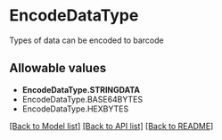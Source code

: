 # EncodeDataType

Types of data can be encoded to barcode
## Allowable values

* **EncodeDataType.STRINGDATA**
* EncodeDataType.BASE64BYTES
* EncodeDataType.HEXBYTES

[[Back to Model list]](../README.md#documentation-for-models) [[Back to API list]](../README.md#documentation-for-api-endpoints) [[Back to README]](../README.md)
